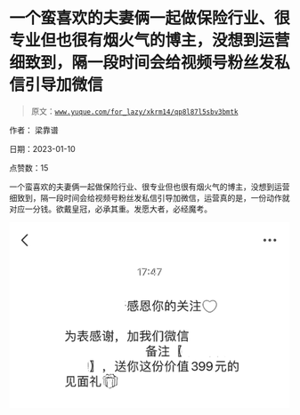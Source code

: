 # 一个蛮喜欢的夫妻俩一起做保险行业、很专业但也很有烟火气的博主，没想到运营细致到，隔一段时间会给视频号粉丝发私信引导加微信

> 原文：[`www.yuque.com/for_lazy/xkrm14/qp8l87l5sbv3bmtk`](https://www.yuque.com/for_lazy/xkrm14/qp8l87l5sbv3bmtk)



作者： 梁靠谱 

日期：2023-01-10 

点赞数：15 

一个蛮喜欢的夫妻俩一起做保险行业、很专业但也很有烟火气的博主，没想到运营细致到，隔一段时间会给视频号粉丝发私信引导加微信，运营真的是，一份动作就对应一分钱。欲戴皇冠，必承其重。发愿大者，必经魔考。 

![](img/91b325ca02632ea9113d6445328a99c4.png)  

